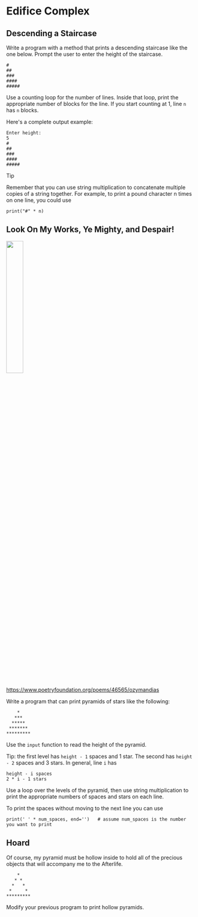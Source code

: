 # Edifice Complex

## Descending a Staircase

Write a program with a method that prints a descending staircase like the one below. Prompt the user to enter the height of the staircase.

```
#
##
###
####
#####
```

Use a counting loop for the number of lines. Inside that loop, print the appropriate number of blocks for the line. If you start counting at 1, line `n` has `n` blocks.

Here's a complete output example:

```
Enter height:
5
#
##
###
####
#####
```

Tip

Remember that you can use string multiplication to concatenate multiple copies of a string together. For example, to print a pound character n times on one line, you could use

```
print("#" * n)
```


## Look On My Works, Ye Mighty, and Despair!

<img src="https://upload.wikimedia.org/wikipedia/en/1/1c/Iron_Maiden_-_Powerslave.jpg" width="30%" />

https://www.poetryfoundation.org/poems/46565/ozymandias

Write a program that can print pyramids of stars like the following:

```
    *
   ***
  *****
 *******
*********
```

Use the `input` function to read the height of the pyramid.

Tip: the first level has `height - 1` spaces and 1 star. The second has `height - 2` spaces and 3 stars. In general, line `i` has

```
height - i spaces
2 * i - 1 stars
```

Use a loop over the levels of the pyramid, then use string multiplication to print the appropriate numbers of spaces and stars on each line.

To print the spaces without moving to the next line you can use

```
print(' ' * num_spaces, end='')   # assume num_spaces is the number you want to print
```

## Hoard

Of course, my pyramid must be hollow inside to hold all of the precious objects that will accompany me to the Afterlife.

```
    *
   * *
  *   *
 *     *
*********
```

Modify your previous program to print hollow pyramids.

